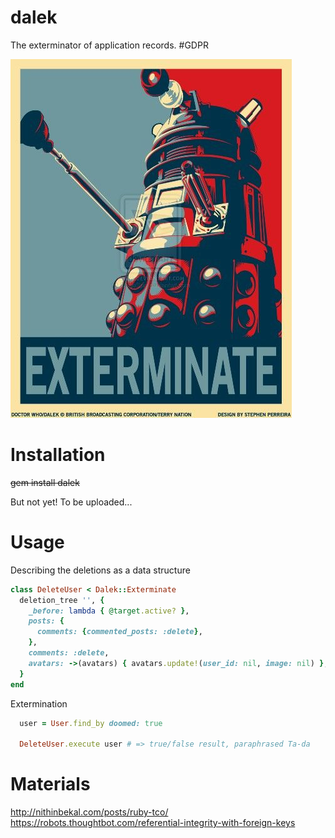 # dalek
The exterminator of application records. #GDPR

![The price](dalek.jpg)

# Installation

~~gem install dalek~~

But not yet! To be uploaded...

# Usage

Describing the deletions as a data structure
```ruby
class DeleteUser < Dalek::Exterminate
  deletion_tree '', {
    _before: lambda { @target.active? },
    posts: {
      comments: {commented_posts: :delete},
    },
    comments: :delete,
    avatars: ->(avatars) { avatars.update!(user_id: nil, image: nil) },
  }
end
```

Extermination
```ruby
  user = User.find_by doomed: true

  DeleteUser.execute user # => true/false result, paraphrased Ta-da
```


# Materials
http://nithinbekal.com/posts/ruby-tco/
https://robots.thoughtbot.com/referential-integrity-with-foreign-keys
